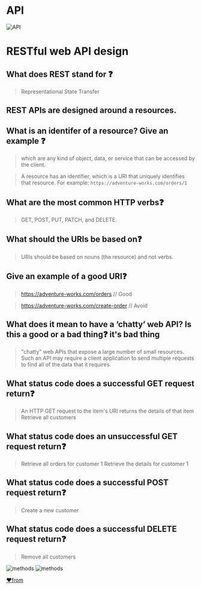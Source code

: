 # API 
![API ](https://www.browserstack.com/blog/content/images/2020/08/API-Blog-Thumbnail@2x.png)

# RESTful web API design

 ## What does REST stand for ❓
  > Representational State Transfer

 ## REST APIs are designed around a ____**resources**____.

 ## What is an identifer of a resource? Give an example ❓
   > which are any kind of object, data, or service that can be accessed by the client.

   > A resource has an identifier, which is a URI that uniquely identifies that resource. For example:
   `https://adventure-works.com/orders/1`

 ## What are the most common HTTP verbs❓
   > GET, POST, PUT, PATCH, and DELETE.

 ## What should the URIs be based on❓
   > URIs should be based on nouns (the resource) and not verbs.

 ## Give an example of a good URI❓
   > https://adventure-works.com/orders    // Good

   > https://adventure-works.com/create-order    // Avoid

 ## What does it mean to have a ‘chatty’ web API? Is this a good or a bad thing❓ **it's bad thing**
   > "chatty" web APIs that expose a large number of small resources. 
   >  Such an API may require a client application to send multiple requests to find all of the data that it requires.

 ## What status code does a successful GET request return❓
   > An HTTP GET request to the item's URI returns the details of that item
   > Retrieve all customers

 ## What status code does an unsuccessful GET request return❓
   > Retrieve all orders for customer 1
   > Retrieve the details for customer 1

 ## What status code does a successful POST request return❓
   > Create a new customer

 ## What status code does a successful DELETE request return❓
   > Remove all customers

 ![methods](https://www.devopsschool.com/blog/wp-content/uploads/2018/09/http-method-put-post.jpg)
 ![methods](https://s3-us-west-2.amazonaws.com/assertible/blog/swagger-petstore-store-endpoints.png) 

 
 [♥️from](https://docs.microsoft.com/en-us/azure/architecture/best-practices/api-design) 


